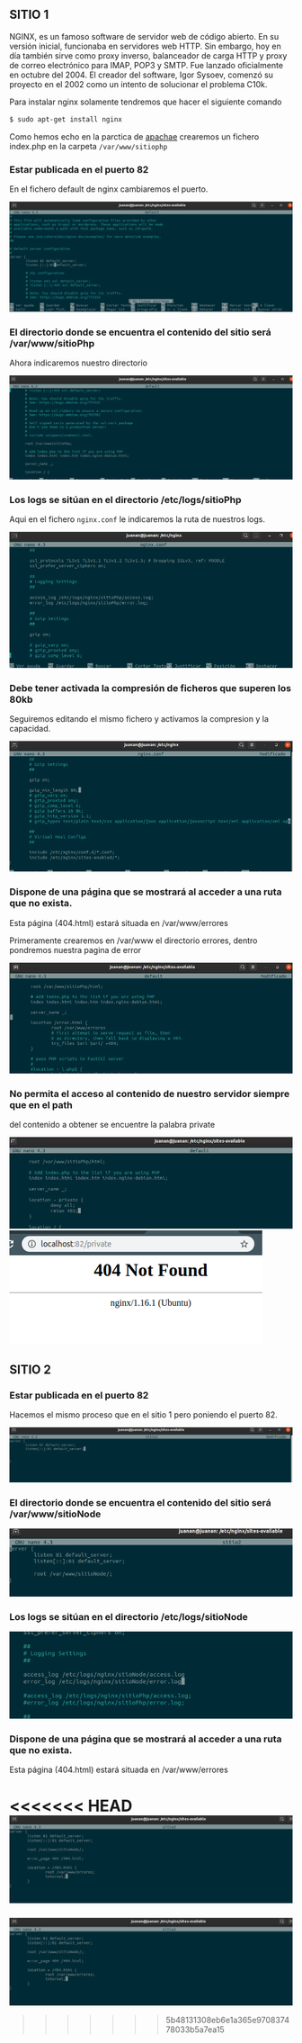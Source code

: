 ## SITIO 1

NGINX, es un famoso software de servidor web de código abierto. En su versión inicial, funcionaba en servidores web HTTP. Sin embargo, hoy en día también sirve como proxy inverso, balanceador de carga HTTP y proxy de correo electrónico para IMAP, POP3 y SMTP. Fue lanzado oficialmente en octubre del 2004. El creador del software, Igor Sysoev, comenzó su proyecto en el 2002 como un intento de solucionar el problema C10k.

Para instalar nginx solamente tendremos que hacer el siguiente comando

```markdown
$ sudo apt-get install nginx
```

Como hemos echo en la parctica de [apachae](https://juanantoniogisbert.github.io/Apache.github.io/) crearemos un fichero index.php en la carpeta `/var/www/sitiophp`

### Estar publicada en el puerto 82

En el fichero default de nginx cambiaremos el puerto.

![Alt text](images/cap1.png?raw=true "Title")

### El directorio donde se encuentra el contenido del sitio será /var/www/sitioPhp

Ahora indicaremos nuestro directorio

![Alt text](images/cap2.png?raw=true "Title")


### Los logs se sitúan en el directorio /etc/logs/sitioPhp

Aqui en el fichero `nginx.conf` le indicaremos la ruta de nuestros logs.

![Alt text](images/cap3.png?raw=true "Title")


### Debe tener activada la compresión de ficheros que superen los 80kb

Seguiremos editando el mismo fichero y activamos la compresion y la capacidad.

![Alt text](images/cap4.png?raw=true "Title")

### Dispone de una página que se mostrará al acceder a una ruta que no exista.
Esta página (404.html) estará situada en /var/www/errores

Primeramente crearemos en /var/www el directorio errores, dentro pondremos nuestra pagina de error

![Alt text](images/cap5.png?raw=true "Title")


### No permita el acceso al contenido de nuestro servidor siempre que en el path
del contenido a obtener se encuentre la palabra private

![Alt text](images/cap6.png?raw=true "Title")
![Alt text](images/cap7.png?raw=true "Title")


## SITIO 2

### Estar publicada en el puerto 82

Hacemos el mismo proceso que en el sitio 1 pero poniendo el puerto 82.

![Alt text](images/cap8.png?raw=true "Title")

### El directorio donde se encuentra el contenido del sitio será /var/www/sitioNode

![Alt text](images/cap9.png?raw=true "Title")

### Los logs se sitúan en el directorio /etc/logs/sitioNode

![Alt text](images/cap10.png?raw=true "Title")


### Dispone de una página que se mostrará al acceder a una ruta que no exista.
Esta página (404.html) estará situada en /var/www/errores

<<<<<<< HEAD
![Alt text](images/cap11.png?raw=true "Title")
=======
![Alt text](images/cap11.png?raw=true "Title")
>>>>>>> 5b48131308eb6e1a365e970837478033b5a7ea15
